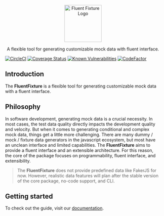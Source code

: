 <p align="center">
  <a href="https://scokmen.gitbook.io/fluent-fixture/" target="blank"><img src="https://i.imgur.com/gutpF9R.png" width="120" alt="Fluent Fixture Logo" /></a>
</p>

<p align="center">A flexible tool for generating customizable mock data with fluent interface.</p>

[![CircleCI](https://circleci.com/gh/fluentfixture/fluentfixture/tree/main.svg?style=svg)](https://circleci.com/gh/fluentfixture/fluentfixture/tree/main)
[![Coverage Status](https://coveralls.io/repos/github/fluentfixture/fluentfixture/badge.svg?branch=main)](https://coveralls.io/github/fluentfixture/fluentfixture?branch=main)
[![Known Vulnerabilities](https://snyk.io/test/github/fluentfixture/fluentfixture/badge.svg)](https://snyk.io/test/github/fluentfixture/fluentfixture)
[![CodeFactor](https://www.codefactor.io/repository/github/fluentfixture/fluentfixture/badge)](https://www.codefactor.io/repository/github/fluentfixture/fluentfixture)

## Introduction

The **FluentFixture** is a flexible tool for generating customizable mock data with a fluent interface.

## Philosophy

In software development, generating mock data is a crucial necessity. In most cases, the test data quality directly impacts the development quality and velocity.
But when it comes to generating conditional and complex mock data, things get a little more challenging. There are many dummy / mock / fixture data generators in the javascript ecosystem,
but most have an unclean interface and limited capabilities. The **FluentFixture** aims to provide a fluent interface and an extensible architecture.
For this reason, the core of the package focuses on programmability, fluent interface, and extensibility.

> The **FluentFixture** does not provide predefined data like FakerJS for now. However, realistic data features will plan after the stable version of the core package, no-code support, and CLI.

## Getting started

To check out the guide, visit our [documentation](https://scokmen.gitbook.io/fluent-fixture/).
